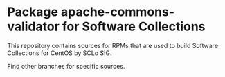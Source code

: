 # Package apache-commons-validator for Software Collections

This repository contains sources for RPMs that are used
to build Software Collections for CentOS by SCLo SIG.

Find other branches for specific sources.
